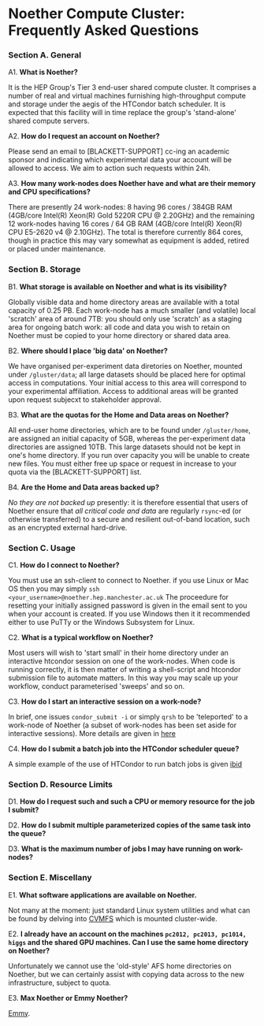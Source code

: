# Noether Compute Cluster: Frequently Asked Questions #

### Section A. General ###

A1. **What is Noether?**

It is the HEP Group's Tier 3 end-user shared compute cluster. It comprises a number of real and virtual machines furnishing high-throughput compute and storage under the aegis of the HTCondor batch scheduler. It is expected that this facility will in time replace the group's 'stand-alone' shared compute servers.

A2. **How do I request an account on Noether?**

Please send an email to [BLACKETT-SUPPORT] cc-ing an academic sponsor and indicating which experimental data your account will be allowed to access. We aim to action such requests within 24h.

A3. **How many work-nodes does Noether have and what are their memory and CPU specifications?**

There are presently 24 work-nodes: 8 having 96 cores / 384GB RAM (4GB/core Intel(R) Xeon(R) Gold 5220R CPU @ 2.20GHz) and the remaining 12 work-nodes having 16 cores / 64 GB RAM (4GB/core Intel(R) Xeon(R) CPU E5-2620 v4 @ 2.10GHz). The total is therefore currently 864 cores, though in practice this may vary somewhat as equipment is added, retired or placed under maintenance.

### Section B. Storage ###

B1. **What storage is available on Noether and what is its visibility?**

Globally visible data and home directory areas are available with a total capacity of 0.25 PB. Each work-node has a much smaller (and volatile) local 'scratch' area of around 7TB: you should only use 'scratch' as a staging area for ongoing batch work: all code and data you wish to retain on Noether must be copied to your home directory or shared data area.

B2. **Where should I place 'big data' on Noether?**

We have organised per-experiment data diretories on Noether, mounted under `/gluster/data`; all large datasets should be placed here for optimal access in computations. Your initial access to this area will correspond to your experimental affiliation. Access to additional areas will be granted upon request subjecxt to stakeholder approval.

B3. **What are the quotas for the Home and Data areas on Noether?**

All end-user home directories, which are to be found under `/gluster/home`, are assigned an initial capacity of 5GB, whereas the per-experiment data directories are assigned 10TB. This large datasets should not be kept in one's home directory. If you run over capacity you will be unable to create new files. You must either free up space or request in increase to your quota via the [BLACKETT-SUPPORT] list.

B4. **Are the Home and Data areas backed up?**

*No they are not backed up* presently: it is therefore essential that users of Noether ensure that *all critical code and data* are regularly `rsync`-ed (or otherwise transferred) to a secure and resilient out-of-band location, such as an encrypted external hard-drive.


### Section C. Usage ###

C1. **How do I connect to Noether?**

You must use an ssh-client to connect to Noether. if you use Linux or Mac OS then you may simply `ssh <your_username>@noether.hep.manchester.ac.uk` The proceedure for resetting your initially assigned password is given in the email sent to you when your account is created. If you use Windows then it it recommended either to use PuTTy or the Windows Subsystem for Linux.

C2. **What is a typical workflow on Noether?**

Most users will wish to 'start small' in their home directory under an interactive htcondor session on one of the work-nodes. When code is running correctly, it is then matter of writing a shell-script and htcondor submission file to automate matters. In this way you may scale up your workflow, conduct parameterised 'sweeps' and so on.

C3. **How do I start an interactive session on a work-node?**

In brief, one issues `condor_submit -i` or simply `qrsh` to be 'teleported' to a work-node of Noether (a subset of work-nodes has been set aside for interactive sessions). More details are given in [here](noether_basic_usage.md)

C4. **How do I submit a batch job into the HTCondor scheduler queue?**

A simple example of the use of HTCondor to run batch jobs is given [ibid](noether_basic_usage.md)

### Section D. Resource Limits ###

D1. **How do I request such and such a CPU or memory resource for the job I submit?**

D2. **How do I submit multiple parameterized copies of the same task into the queue?**

D3. **What is the maximum number of jobs I may have running on work-nodes?**

### Section E. Miscellany ###

E1. **What software applications are available on Noether.**

Not many at the moment: just standard Linux system utilities and what can be found by delving into [CVMFS](https://cvmfs.readthedocs.io/en/stable/) which is mounted cluster-wide.

E2. **I already have an account on the machines `pc2012, pc2013, pc1014, higgs` and the shared GPU machines. Can I use the same home directory on Noether?**

Unfortunately we cannot use the 'old-style' AFS home directories on Noether, but we can certainly assist with copying data across to the new infrastructure, subject to quota.

E3. **Max Noether or Emmy Noether?**

[Emmy](https://jwa.org/encyclopedia/article/noether-emmy).
